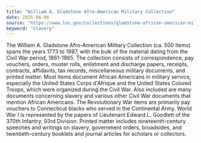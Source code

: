 ```yaml
---
title: "William A. Gladstone Afro-American Military Collection"
date: 2025-06-06
source: "https://www.loc.gov/collections/gladstone-african-american-military-collection/about-this-collection/"
keyword: "slavery"
---
```


The William A. Gladstone Afro-American Military Collection (ca. 500 items) spans the years 1773 to 1987, with the bulk of the material dating from the Civil War period, 1861-1865. The collection consists of correspondence, pay vouchers, orders, muster rolls, enlistment and discharge papers, receipts, contracts, affidavits, tax records, miscellaneous military documents, and printed matter. Most items document African Americans in military service, especially the United States Corps d'Afrique and the United States Colored Troops, which were organized during the Civil War. Also included are many documents concerning slavery and various other Civil War documents that mention African Americans. The Revolutionary War items are primarily pay vouchers to Connecticut blacks who served in the Continental Army. World War I is represented by the papers of Lieutenant Edward L. Goodlett of the 370th Infantry, 93rd Division. Printed matter includes nineteenth-century speeches and writings on slavery, government orders, broadsides, and twentieth-century booklets and journal articles for scholars or collectors.

